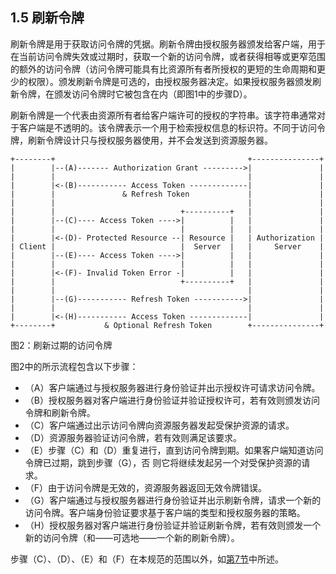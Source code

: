 ## 1.5 刷新令牌

刷新令牌是用于获取访问令牌的凭据。刷新令牌由授权服务器颁发给客户端，用于在当前访问令牌失效或过期时，获取一个新的访问令牌，或者获得相等或更窄范围的额外的访问令牌（访问令牌可能具有比资源所有者所授权的更短的生命周期和更少的权限）。颁发刷新令牌是可选的，由授权服务器决定。如果授权服务器颁发刷新令牌，在颁发访问令牌时它被包含在内（即图1中的步骤D）。

刷新令牌是一个代表由资源所有者给客户端许可的授权的字符串。该字符串通常对于客户端是不透明的。该令牌表示一个用于检索授权信息的标识符。不同于访问令牌，刷新令牌设计只与授权服务器使用，并不会发送到资源服务器。

```
+--------+                                           +---------------+
|        |--(A)------- Authorization Grant --------->|               |
|        |                                           |               |
|        |<-(B)----------- Access Token -------------|               |
|        |               & Refresh Token             |               |
|        |                                           |               |
|        |                            +----------+   |               |
|        |--(C)---- Access Token ---->|          |   |               |
|        |                            |          |   |               |
|        |<-(D)- Protected Resource --| Resource |   | Authorization |
| Client |                            |  Server  |   |     Server    |
|        |--(E)---- Access Token ---->|          |   |               |
|        |                            |          |   |               |
|        |<-(F)- Invalid Token Error -|          |   |               |
|        |                            +----------+   |               |
|        |                                           |               |
|        |--(G)----------- Refresh Token ----------->|               |
|        |                                           |               |
|        |<-(H)----------- Access Token -------------|               |
+--------+           & Optional Refresh Token        +---------------+
```

图2：刷新过期的访问令牌

图2中的所示流程包含以下步骤：

- （A）客户端通过与授权服务器进行身份验证并出示授权许可请求访问令牌。
- （B）授权服务器对客户端进行身份验证并验证授权许可，若有效则颁发访问令牌和刷新令牌。
- （C）客户端通过出示访问令牌向资源服务器发起受保护资源的请求。
- （D）资源服务器验证访问令牌，若有效则满足该要求。
- （E）步骤（C）和（D）重复进行，直到访问令牌到期。如果客户端知道访问令牌已过期，跳到步骤（G），否  则它将继续发起另一个对受保护资源的请求。
- （F）由于访问令牌是无效的，资源服务器返回无效令牌错误。
- （G）客户端通过与授权服务器进行身份验证并出示刷新令牌，请求一个新的访问令牌。客户端身份验证要求基于客户端的类型和授权服务器的策略。
- （H）授权服务器对客户端进行身份验证并验证刷新令牌，若有效则颁发一个新的访问令牌（和——可选地——一个新的刷新令牌）。

步骤（C）、（D）、（E）和（F）在本规范的范围以外，如[第7节](../Section07/7.md)中所述。

